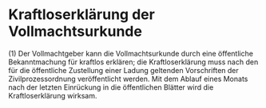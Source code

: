 # Kraftloserklärung der Vollmachtsurkunde

(1) Der Vollmachtgeber kann die Vollmachtsurkunde durch eine öffentliche Bekanntmachung für kraftlos erklären; die Kraftloserklärung muss nach den für die öffentliche Zustellung einer Ladung geltenden Vorschriften der Zivilprozessordnung veröffentlicht werden. Mit dem Ablauf eines Monats nach der letzten Einrückung in die öffentlichen Blätter wird die Kraftloserklärung wirksam.
